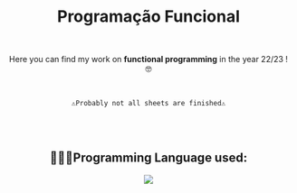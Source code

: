 <h1 align="center"> Programação Funcional </h1> 
<br>
<p align="center"> Here you can find my work on <strong>functional programming</strong> in the year 22/23 ! 🤓 </p>

<br>
<p align="center">
<code>⚠️Probably not all sheets are finished⚠️</code> </p> 


<br>
<br>



<h2 align="center"> 👨🏻‍💻Programming Language used:</h2>
  
   <!-- Haskell -->
<p align="center"> <a><img src="https://img.shields.io/badge/Haskell-5D4F85?style=for-the-badge&logo=haskell&logoColor=white"></a> </p>
   
  
